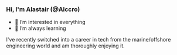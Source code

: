 
### Hi, I'm Alastair (@Alccro)

- 👀 I’m interested in everything
- 🌱 I’m always learning 

I've recently switched into a career in tech from the marine/offshore engineering world and am thoroughly enjoying it.





